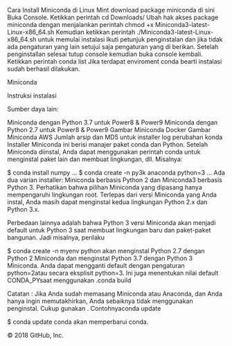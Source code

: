 Cara Install Miniconda di Linux Mint
download package miniconda di sini
Buka Console. Ketikkan perintah cd Downloads/
Ubah hak akses package miniconda dengan menjalankan perintah chmod +x Miniconda3-latest-Linux-x86_64.sh
Kemudian ketikkan perintah ./Miniconda3-latest-Linux-x86_64.sh untuk memulai instalasi
Ikuti petunjuk penginstalan dan jika tidak ada pengaturan yang lain setujui saja pengaturan yang di berikan.
Setelah penginstallan selesai tutup console kemudian buka console kembali. Ketikkan perintah conda list
Jika terdapat enviroment conda bearti instalasi sudah berhasil dilakukan.

Miniconda

Instruksi instalasi

Sumber daya lain:

Miniconda dengan Python 3.7 untuk Power8 & Power9 Miniconda dengan Python 2.7 untuk Power8 & Power9 Gambar Miniconda Docker Gambar Miniconda AWS Jumlah arsip dan MD5 untuk installer log perubahan konda Installer Miniconda ini berisi manajer paket conda dan Python. Setelah Miniconda diinstal, Anda dapat menggunakan perintah conda untuk menginstal paket lain dan membuat lingkungan, dll. Misalnya:

$ conda install numpy ... $ conda create -n py3k anaconda python=3 ... Ada dua varian installer: Miniconda berbasis Python 2 dan Miniconda3 berbasis Python 3. Perhatikan bahwa pilihan Miniconda yang dipasang hanya mempengaruhi lingkungan root. Terlepas dari versi Miniconda yang Anda instal, Anda masih dapat menginstal kedua lingkungan Python 2.x dan Python 3.x.

Perbedaan lainnya adalah bahwa Python 3 versi Miniconda akan menjadi default untuk Python 3 saat membuat lingkungan baru dan paket-paket bangunan. Jadi misalnya, perilaku

$ conda create -n myenv python akan menginstal Python 2.7 dengan Python 2 Miniconda dan menginstal Python 3.7 dengan Python 3 Miniconda. Anda dapat mengganti default dengan pengaturan python=2atau secara eksplisit python=3. Ini juga menentukan nilai default CONDA_PYsaat menggunakan .conda build

Catatan : Jika Anda sudah memasang Miniconda atau Anaconda, dan Anda hanya ingin memutakhirkan, Anda sebaiknya tidak menggunakan penginstal. Cukup gunakan . Contohnyaconda update

$ conda update conda akan memperbarui conda.

© 2018 GitHub, Inc.
